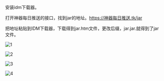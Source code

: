 安装idm下载器。

打开神器每日推送的接口，找到jar的地址。https://神器每日推送.tk/jar

把地址粘贴到IDM下载器，下载得到jar.htm文件，更改后缀，jar.jar.就得到了jar文件。

![1](https://user-images.githubusercontent.com/102397160/190125548-569ff911-b678-433b-ae7c-e8be452ef83f.png)

![2](https://user-images.githubusercontent.com/102397160/190125563-e02be1e1-73a6-4719-9270-9eb41d5b67fc.png)

![3](https://user-images.githubusercontent.com/102397160/190125580-f062def9-0c3e-4681-9d3e-84b38c48b889.png)

![4](https://user-images.githubusercontent.com/102397160/190125754-6948afba-ad06-44d7-96dd-c4d6ef880669.png)
